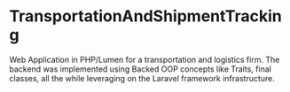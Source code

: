 # TransportationAndShipmentTracking
Web Application in PHP/Lumen for a transportation and logistics firm. The backend was implemented using Backed OOP concepts like Traits, final classes, all the while leveraging on the Laravel framework infrastructure. 
